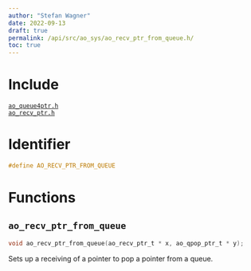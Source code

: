 ```yaml
---
author: "Stefan Wagner"
date: 2022-09-13
draft: true
permalink: /api/src/ao_sys/ao_recv_ptr_from_queue.h/
toc: true
---
```


# Include

[`ao_queue4ptr.h`](ao_queue4ptr.h.md) <br/>
[`ao_recv_ptr.h`](ao_recv_ptr.h.md)

# Identifier

```c
#define AO_RECV_PTR_FROM_QUEUE
```

# Functions

## `ao_recv_ptr_from_queue`

```c
void ao_recv_ptr_from_queue(ao_recv_ptr_t * x, ao_qpop_ptr_t * y);
```

Sets up a receiving of a pointer to pop a pointer from a queue.
